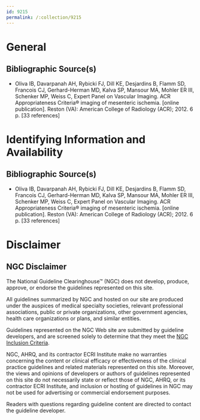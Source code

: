 ```yaml
---
id: 9215
permalink: /:collection/9215
---
```


# General

## Bibliographic Source(s)

- Oliva IB, Davarpanah AH, Rybicki FJ, Dill KE, Desjardins B, Flamm SD, Francois CJ, Gerhard-Herman MD, Kalva SP, Mansour MA, Mohler ER III, Schenker MP, Weiss C, Expert Panel on Vascular Imaging. ACR Appropriateness Criteria® imaging of mesenteric ischemia. [online publication]. Reston (VA): American College of Radiology (ACR); 2012. 6 p. [33 references]

# Identifying Information and Availability

## Bibliographic Source(s)

- Oliva IB, Davarpanah AH, Rybicki FJ, Dill KE, Desjardins B, Flamm SD, Francois CJ, Gerhard-Herman MD, Kalva SP, Mansour MA, Mohler ER III, Schenker MP, Weiss C, Expert Panel on Vascular Imaging. ACR Appropriateness Criteria® imaging of mesenteric ischemia. [online publication]. Reston (VA): American College of Radiology (ACR); 2012. 6 p. [33 references]

# Disclaimer

## NGC Disclaimer

The National Guideline Clearinghouse™ (NGC) does not develop, produce, approve, or endorse the guidelines represented on this site.

All guidelines summarized by NGC and hosted on our site are produced under the auspices of medical specialty societies, relevant professional associations, public or private organizations, other government agencies, health care organizations or plans, and similar entities.

Guidelines represented on the NGC Web site are submitted by guideline developers, and are screened solely to determine that they meet the [NGC Inclusion Criteria](/help-and-about/summaries/inclusion-criteria).

NGC, AHRQ, and its contractor ECRI Institute make no warranties concerning the content or clinical efficacy or effectiveness of the clinical practice guidelines and related materials represented on this site. Moreover, the views and opinions of developers or authors of guidelines represented on this site do not necessarily state or reflect those of NGC, AHRQ, or its contractor ECRI Institute, and inclusion or hosting of guidelines in NGC may not be used for advertising or commercial endorsement purposes.

Readers with questions regarding guideline content are directed to contact the guideline developer.

